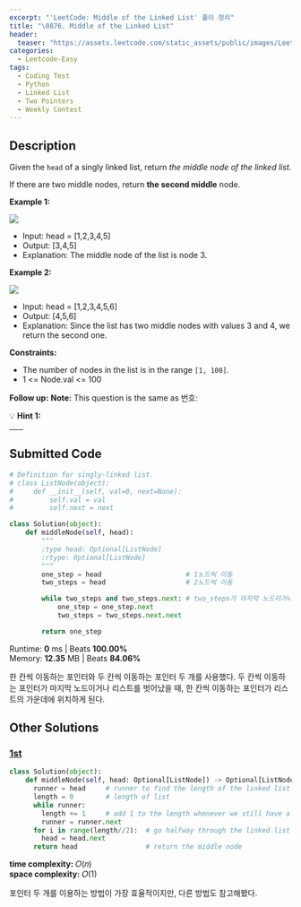 ```yaml
---
excerpt: "'LeetCode: Middle of the Linked List' 풀이 정리"
title: "\0876. Middle of the Linked List"
header:
  teaser: "https://assets.leetcode.com/static_assets/public/images/LeetCode_Sharing.png"
categories:
  - Leetcode-Easy
tags:
  - Coding Test
  - Python
  - Linked List
  - Two Pointers
  - Weekly Contest
---
```


## <i class="fa-solid fa-file-lines"></i> Description

Given the `head` of a singly linked list, return *the middle node of the linked list.*

If there are two middle nodes, return **the second middle** node.

**Example 1:**

![](https://assets.leetcode.com/uploads/2021/07/23/lc-midlist1.jpg)
- Input: head = [1,2,3,4,5]
- Output: [3,4,5]
- Explanation: The middle node of the list is node 3.

**Example 2:**

![](https://assets.leetcode.com/uploads/2021/07/23/lc-midlist2.jpg)
- Input: head = [1,2,3,4,5,6]
- Output: [4,5,6]
- Explanation: Since the list has two middle nodes with values 3 and 4, we return the second one.

**Constraints:**

- The number of nodes in the list is in the range `[1, 100]`.
- 1 <= Node.val <= 100

**Follow up:** 
**Note:** This question is the same as 번호: <a href="" target="_blank"></a>

💡 **Hint 1:**   
<u><span style="color:#F5F5F5">hint</span></u>

## <i class="fa-solid fa-cloud-arrow-up"></i> Submitted Code

```python
# Definition for singly-linked list.
# class ListNode(object):
#     def __init__(self, val=0, next=None):
#         self.val = val
#         self.next = next

class Solution(object):
    def middleNode(self, head):
        """
        :type head: Optional[ListNode]
        :rtype: Optional[ListNode]
        """
        one_step = head                     # 1노드씩 이동
        two_steps = head                    # 2노드씩 이동

        while two_steps and two_steps.next: # two_steps가 마지막 노드이거나 리스트를 벗어났을 경우 중지
            one_step = one_step.next
            two_steps = two_steps.next.next

        return one_step
```
<i class="fa-solid fa-clock"></i> Runtime: **0** ms \| Beats **100.00%**    
<i class="fa-solid fa-memory"></i> Memory: **12.35** MB \| Beats **84.06%**

한 칸씩 이동하는 포인터와 두 칸씩 이동하는 포인터 두 개를 사용했다. 두 칸씩 이동하는 포인터가 마지막 노드이거나 리스트를 벗어났을 때, 한 칸씩 이동하는 포인터가 리스트의 가운데에 위치하게 된다.

## <i class="fa-solid fa-flask"></i> Other Solutions

### <a href="https://leetcode.com/problems/middle-of-the-linked-list/solutions/2646800/full-beginner-python-explanation-3-metho-4r51/" target="_blank">1st</a>

```python
class Solution(object):
    def middleNode(self, head: Optional[ListNode]) -> Optional[ListNode]:
      runner = head     # runner to find the length of the linked list
      length = 0        # length of list
      while runner:
        length += 1     # add 1 to the length whenever we still have a node
        runner = runner.next
      for i in range(length//2):  # go halfway through the linked list
        head = head.next
      return head                 # return the middle node
```
<i class="fa-solid fa-clock"></i> **time complexity:** 𝑂(𝑛)    
<i class="fa-solid fa-memory"></i> **space complexity:** 𝑂(1)           

포인터 두 개를 이용하는 방법이 가장 효율적이지만, 다른 방법도 참고해봤다.